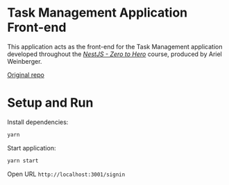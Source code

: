 # Task Management Application Front-end

This application acts as the front-end for the Task Management application developed throughout the
*[NestJS - Zero to Hero](https://gitlab.com/learn-courses/udemy/nestjs-zero-to-hero)* course, produced by Ariel Weinberger.

[Original repo](https://github.com/arielweinberger/task-management-frontend)

# Setup and Run

Install dependencies:
```bash
yarn
```

Start application:
```bash
yarn start
```

Open URL `http://localhost:3001/signin`
